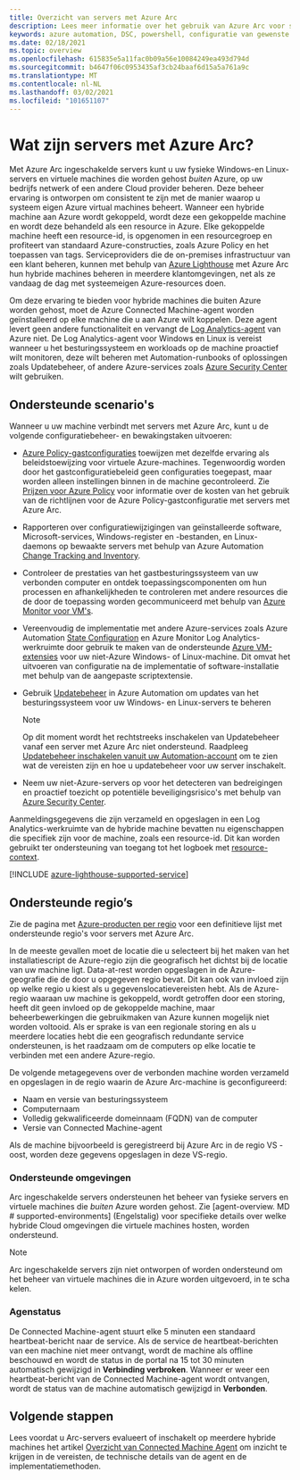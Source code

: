 ```yaml
---
title: Overzicht van servers met Azure Arc
description: Lees meer informatie over het gebruik van Azure Arc voor servers om servers te beheren die buiten Azure worden gehost alsof het Azure-resources zijn.
keywords: azure automation, DSC, powershell, configuratie van gewenste status, updatebeheer, bijhouden van wijzigingen, inventaris, runbooks, python, grafisch, hybride
ms.date: 02/18/2021
ms.topic: overview
ms.openlocfilehash: 615835e5a11fac0b09a56e10084249ea493d794d
ms.sourcegitcommit: b4647f06c0953435af3cb24baaf6d15a5a761a9c
ms.translationtype: MT
ms.contentlocale: nl-NL
ms.lasthandoff: 03/02/2021
ms.locfileid: "101651107"
---
```

# <a name="what-is-azure-arc-enabled-servers"></a>Wat zijn servers met Azure Arc?

Met Azure Arc ingeschakelde servers kunt u uw fysieke Windows-en Linux-servers en virtuele machines die worden gehost *buiten* Azure, op uw bedrijfs netwerk of een andere Cloud provider beheren. Deze beheer ervaring is ontworpen om consistent te zijn met de manier waarop u systeem eigen Azure virtual machines beheert. Wanneer een hybride machine aan Azure wordt gekoppeld, wordt deze een gekoppelde machine en wordt deze behandeld als een resource in Azure. Elke gekoppelde machine heeft een resource-id, is opgenomen in een resourcegroep en profiteert van standaard Azure-constructies, zoals Azure Policy en het toepassen van tags. Serviceproviders die de on-premises infrastructuur van een klant beheren, kunnen met behulp van [Azure Lighthouse](../../lighthouse/how-to/manage-hybrid-infrastructure-arc.md) met Azure Arc hun hybride machines beheren in meerdere klantomgevingen, net als ze vandaag de dag met systeemeigen Azure-resources doen.

Om deze ervaring te bieden voor hybride machines die buiten Azure worden gehost, moet de Azure Connected Machine-agent worden geïnstalleerd op elke machine die u aan Azure wilt koppelen. Deze agent levert geen andere functionaliteit en vervangt de [Log Analytics-agent](../../azure-monitor/agents/log-analytics-agent.md) van Azure niet. De Log Analytics-agent voor Windows en Linux is vereist wanneer u het besturingssysteem en workloads op de machine proactief wilt monitoren, deze wilt beheren met Automation-runbooks of oplossingen zoals Updatebeheer, of andere Azure-services zoals [Azure Security Center](../../security-center/security-center-introduction.md) wilt gebruiken.

## <a name="supported-scenarios"></a>Ondersteunde scenario's

Wanneer u uw machine verbindt met servers met Azure Arc, kunt u de volgende configuratiebeheer- en bewakingstaken uitvoeren:

- [Azure Policy-gastconfiguraties](../../governance/policy/concepts/guest-configuration.md) toewijzen met dezelfde ervaring als beleidstoewijzing voor virtuele Azure-machines. Tegenwoordig worden door het gastconfiguratiebeleid geen configuraties toegepast, maar worden alleen instellingen binnen in de machine gecontroleerd. Zie [Prijzen voor Azure Policy](https://azure.microsoft.com/pricing/details/azure-policy/) voor informatie over de kosten van het gebruik van de richtlijnen voor de Azure Policy-gastconfiguratie met servers met Azure Arc.

- Rapporteren over configuratiewijzigingen van geïnstalleerde software, Microsoft-services, Windows-register en -bestanden, en Linux-daemons op bewaakte servers met behulp van Azure Automation [Change Tracking and Inventory](../../automation/change-tracking/overview.md).

- Controleer de prestaties van het gastbesturingssysteem van uw verbonden computer en ontdek toepassingscomponenten om hun processen en afhankelijkheden te controleren met andere resources die de door de toepassing worden gecommuniceerd met behulp van [Azure Monitor voor VM's](../../azure-monitor/vm/vminsights-overview.md).

- Vereenvoudig de implementatie met andere Azure-services zoals Azure Automation [State Configuration](../../automation/automation-dsc-overview.md) en Azure Monitor Log Analytics-werkruimte door gebruik te maken van de ondersteunde [Azure VM-extensies](manage-vm-extensions.md) voor uw niet-Azure Windows- of Linux-machine. Dit omvat het uitvoeren van configuratie na de implementatie of software-installatie met behulp van de aangepaste scriptextensie.

- Gebruik [Updatebeheer](../../automation/update-management/overview.md) in Azure Automation om updates van het besturingssysteem voor uw Windows- en Linux-servers te beheren

    > [!NOTE]
    > Op dit moment wordt het rechtstreeks inschakelen van Updatebeheer vanaf een server met Azure Arc niet ondersteund. Raadpleeg [Updatebeheer inschakelen vanuit uw Automation-account](../../automation/update-management/enable-from-automation-account.md) om te zien wat de vereisten zijn en hoe u updatebeheer voor uw server inschakelt.

- Neem uw niet-Azure-servers op voor het detecteren van bedreigingen en proactief toezicht op potentiële beveiligingsrisico's met behulp van [Azure Security Center](../../security-center/security-center-introduction.md).

Aanmeldingsgegevens die zijn verzameld en opgeslagen in een Log Analytics-werkruimte van de hybride machine bevatten nu eigenschappen die specifiek zijn voor de machine, zoals een resource-id. Dit kan worden gebruikt ter ondersteuning van toegang tot het logboek met [resource-context](../../azure-monitor/logs/design-logs-deployment.md#access-mode).

[!INCLUDE [azure-lighthouse-supported-service](../../../includes/azure-lighthouse-supported-service.md)]

## <a name="supported-regions"></a>Ondersteunde regio’s

Zie de pagina met [Azure-producten per regio](https://azure.microsoft.com/global-infrastructure/services/?products=azure-arc) voor een definitieve lijst met ondersteunde regio's voor servers met Azure Arc.

In de meeste gevallen moet de locatie die u selecteert bij het maken van het installatiescript de Azure-regio zijn die geografisch het dichtst bij de locatie van uw machine ligt. Data-at-rest worden opgeslagen in de Azure-geografie die de door u opgegeven regio bevat. Dit kan ook van invloed zijn op welke regio u kiest als u gegevenslocatievereisten hebt. Als de Azure-regio waaraan uw machine is gekoppeld, wordt getroffen door een storing, heeft dit geen invloed op de gekoppelde machine, maar beheerbewerkingen die gebruikmaken van Azure kunnen mogelijk niet worden voltooid. Als er sprake is van een regionale storing en als u meerdere locaties hebt die een geografisch redundante service ondersteunen, is het raadzaam om de computers op elke locatie te verbinden met een andere Azure-regio.

De volgende metagegevens over de verbonden machine worden verzameld en opgeslagen in de regio waarin de Azure Arc-machine is geconfigureerd:

- Naam en versie van besturingssysteem
- Computernaam
- Volledig gekwalificeerde domeinnaam (FQDN) van de computer
- Versie van Connected Machine-agent

Als de machine bijvoorbeeld is geregistreerd bij Azure Arc in de regio VS - oost, worden deze gegevens opgeslagen in deze VS-regio.

### <a name="supported-environments"></a>Ondersteunde omgevingen

Arc ingeschakelde servers ondersteunen het beheer van fysieke servers en virtuele machines die *buiten* Azure worden gehost. Zie [agent-overview. MD # supported-environments] (Engelstalig) voor specifieke details over welke hybride Cloud omgevingen die virtuele machines hosten, worden ondersteund.

> [!NOTE]
> Arc ingeschakelde servers zijn niet ontworpen of worden ondersteund om het beheer van virtuele machines die in Azure worden uitgevoerd, in te scha kelen.

### <a name="agent-status"></a>Agenstatus

De Connected Machine-agent stuurt elke 5 minuten een standaard heartbeat-bericht naar de service. Als de service de heartbeat-berichten van een machine niet meer ontvangt, wordt de machine als offline beschouwd en wordt de status in de portal na 15 tot 30 minuten automatisch gewijzigd in **Verbinding verbroken**. Wanneer er weer een heartbeat-bericht van de Connected Machine-agent wordt ontvangen, wordt de status van de machine automatisch gewijzigd in **Verbonden**.

## <a name="next-steps"></a>Volgende stappen

Lees voordat u Arc-servers evalueert of inschakelt op meerdere hybride machines het artikel [Overzicht van Connected Machine Agent](agent-overview.md) om inzicht te krijgen in de vereisten, de technische details van de agent en de implementatiemethoden.